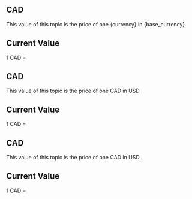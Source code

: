 ## CAD

This value of this topic is the price of one {currency} in {base_currency}.

## Current Value

1 CAD = <Topic topic="finance/stock-exchange/currency/CAD/USD" decimals="3" unit="USD"/>

## CAD

This value of this topic is the price of one CAD in USD.

## Current Value

1 CAD = <Topic topic="finance/stock-exchange/currency/CAD/USD" decimals="3" unit="USD"/>

## CAD

This value of this topic is the price of one CAD in USD.

## Current Value

1 CAD = <Topic topic="finance/stock-exchange/currency/CAD/USD" decimals="3" unit="USD"/>

